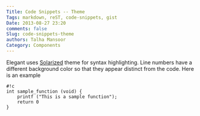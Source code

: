 ```yaml
---
Title: Code Snippets -- Theme
Tags: markdown, reST, code-snippets, gist
Date: 2013-08-27 23:20
comments: false
Slug: code-snippets-theme
authors: Talha Mansoor
Category: Components
---
```


Elegant uses [Solarized](http://ethanschoonover.com/solarized) theme for syntax
highlighting. Line numbers have a different background color so that they
appear distinct from the code. Here is an example

    #!c
    int sample_function (void) {
        printf ("This is a sample function");
        return 0
    }
